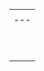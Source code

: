 |   |
|---|
|   |                                                                                                |             |
|---|------------------------------------------------------------------------------------------------|-------------|
|   | R                                                                                              | Apache Pig  |
|   | Nueral Networks                                                                                | Hadoop      |
|   | SQL                                                                                            |             |
|   | D3 - Java Script - probably should have done first semester as part of a unit on HTML          |             |
|   | Tablau                                                                                         |             |
|   | Julia                                                                                          |             |
|   | [Data cleaning part 2 - https://github.com/JohnDickerson/cmsc320-fall2018/tree/master/project1](https://github.com/JohnDickerson/cmsc320-fall2018/tree/master/project1) |             |
|   |                                                                                                |             |
|   | **Sentiment Analysis**                                                                         |             |
|   | VADER Sentiment Analysis                                                                       |             |

